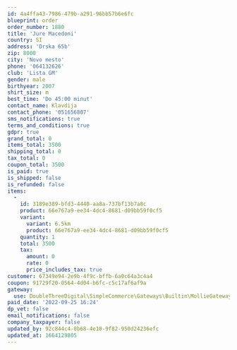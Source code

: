 ```yaml
---
id: 4a4ffa43-7986-479b-a291-96bb57b6e6fc
blueprint: order
order_number: 1880
title: 'Jure Macedoni'
country: SI
address: 'Drska 65b'
zip: 8000
city: 'Novo mesto'
phone: '064132626'
club: 'Lista GM'
gender: male
birthyear: 2007
shirt_size: m
best_time: 'Do 45:00 minut'
contact_name: Klavdija
contact_phone: '051656807'
sms_notifications: true
terms_and_conditions: true
gdpr: true
grand_total: 0
items_total: 3500
shipping_total: 0
tax_total: 0
coupon_total: 3500
is_paid: true
is_shipped: false
is_refunded: false
items:
  -
    id: 3189e389-bfd3-4440-aa8a-737bf13b7a8c
    product: 66e767a9-ee34-4dc4-8681-d09bb59f0cf5
    variant:
      variant: 6.5km
      product: 66e767a9-ee34-4dc4-8681-d09bb59f0cf5
    quantity: 1
    total: 3500
    tax:
      amount: 0
      rate: 0
      price_includes_tax: true
customer: 67349e94-2e9b-4f9c-bffb-6a0c64a3c4a4
coupon: 91729f20-0564-4d04-b6fc-c5c17af6af9a
gateway:
  use: DoubleThreeDigital\SimpleCommerce\Gateways\Builtin\MollieGateway
paid_date: '2022-09-25 16:24'
dp_vet: false
email_notifications: false
company_taxpayer: false
updated_by: 92c844c4-0b68-4e10-9f82-950d24236efc
updated_at: 1664129805
---
```


